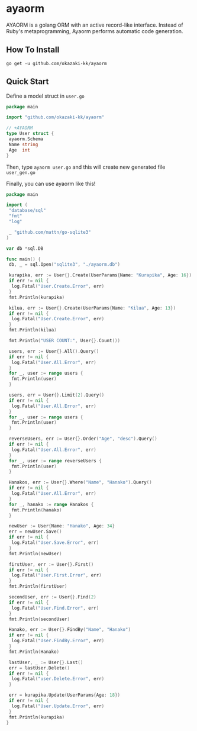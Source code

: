 # ayaorm

AYAORM is a golang ORM with an active record-like interface.
Instead of Ruby's metaprogramming, Ayaorm performs automatic code generation.

## How To Install

`go get -u github.com/okazaki-kk/ayaorm`

## Quick Start

Define a model struct in `user.go`

```go
package main

import "github.com/okazaki-kk/ayaorm"

// +AYAORM
type User struct {
 ayaorm.Schema
 Name string
 Age  int
}
```

Then, type `ayaorm user.go` and this will create new generated file `user_gen.go`

Finally, you can use ayaorm like this!

```go
package main

import (
 "database/sql"
 "fmt"
 "log"

 _ "github.com/mattn/go-sqlite3"
)

var db *sql.DB

func main() {
 db, _ = sql.Open("sqlite3", "./ayaorm.db")

 kurapika, err := User{}.Create(UserParams{Name: "Kurapika", Age: 16})
 if err != nil {
  log.Fatal("User.Create.Error", err)
 }
 fmt.Println(kurapika)

 kilua, err := User{}.Create(UserParams{Name: "Kilua", Age: 13})
 if err != nil {
  log.Fatal("User.Create.Error", err)
 }
 fmt.Println(kilua)

 fmt.Println("USER COUNT:", User{}.Count())

 users, err := User{}.All().Query()
 if err != nil {
  log.Fatal("User.All.Error", err)
 }
 for _, user := range users {
  fmt.Println(user)
 }

 users, err = User{}.Limit(2).Query()
 if err != nil {
  log.Fatal("User.All.Error", err)
 }
 for _, user := range users {
  fmt.Println(user)
 }

 reverseUsers, err := User{}.Order("Age", "desc").Query()
 if err != nil {
  log.Fatal("User.All.Error", err)
 }
 for _, user := range reverseUsers {
  fmt.Println(user)
 }

 Hanakos, err := User{}.Where("Name", "Hanako").Query()
 if err != nil {
  log.Fatal("User.All.Error", err)
 }
 for _, hanako := range Hanakos {
  fmt.Println(hanako)
 }

 newUser := User{Name: "Hanako", Age: 34}
 err = newUser.Save()
 if err != nil {
  log.Fatal("User.Save.Error", err)
 }
 fmt.Println(newUser)

 firstUser, err := User{}.First()
 if err != nil {
  log.Fatal("User.First.Error", err)
 }
 fmt.Println(firstUser)

 secondUser, err := User{}.Find(2)
 if err != nil {
  log.Fatal("User.Find.Error", err)
 }
 fmt.Println(secondUser)

 Hanako, err := User{}.FindBy("Name", "Hanako")
 if err != nil {
  log.Fatal("User.FindBy.Error", err)
 }
 fmt.Println(Hanako)

 lastUser, _ := User{}.Last()
 err = lastUser.Delete()
 if err != nil {
  log.Fatal("user.Delete.Error", err)
 }

 err = kurapika.Update(UserParams{Age: 18})
 if err != nil {
  log.Fatal("User.Update.Error", err)
 }
 fmt.Println(kurapika)
}
```
